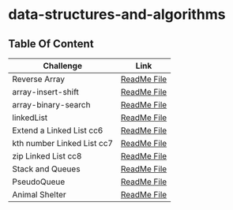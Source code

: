 # data-structures-and-algorithms

## Table Of Content


|  Challenge                          | Link                                                                       |
|-------------------------------------|----------------------------------------------------------------------------|
| Reverse Array                       | [ReadMe File](./challenge1/README.md)                                      |
| array-insert-shift                  | [ReadMe File](./challenge2/README.md)                                      |
| array-binary-search                 | [ReadMe File](./challenge3/README.md)                                      |
| linkedList                          | [ReadMe File](./challenge5/app/src/main/java/README.md)                    |
| Extend a Linked List cc6            | [ReadMe File](./challenge6/app/src/main/java/challenge6/README.md)         |
| kth number Linked List cc7          | [ReadMe File](./challenge7/app/src/main/java/challenge7/README.md)         |
| zip Linked List cc8                 | [ReadMe File](./challenge8/app/src/main/java/challenge8/README.md)         |
| Stack and Queues                    | [ReadMe File](./StackandQueues/app/src/main/java/stackandqueues/README.md) |
| PseudoQueue                         | [ReadMe File](./challenge11/app/src/main/java/challenge11/README.md)       |
| Animal Shelter                      | [ReadMe File](./challenge12/app/src/main/java/challenge12/README.md)       |




